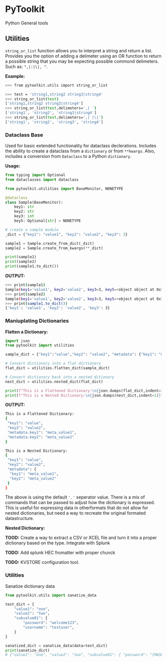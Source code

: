 # PyToolkit

Python General tools

## Utilities

`string_or_list` function allows you to interpret a string and return a list. Provides you the option of adding a delimeter using an OR function to return a possible string that you may be expecting possible commond delimeters. Such as: `",|:|\|, "`.

__Example:__

```bash
>>> from pytoolkit.utils import string_or_list

>>> test = 'string1,string2 string3|string4'
>>> string_or_list(test)
['string1,string2 string3|string4']
>>> string_or_list(test,delimeters=',| ')
['string1', 'string2', 'string3|string4']
>>> string_or_list(test,delimeters=',| |\|')
['string1', 'string2', 'string3', 'string4']
```

### Dataclass Base

Used for basic extended functionality for dataclass declerations. Includes the ability to create a dataclass from a ``dictionary`` or from ``**kwargs``. Also, includes a conversion from ``Dataclass`` to a Python ``dictionary``.

__Usage:__

```python
from typing import Optional
from dataclasses import dataclass

from pytoolkit.utilities import BaseMonitor, NONETYPE

@dataclass
class Sample(BaseMonitor):
    key1: str
    key2: str
    key3: int
    key5: Optional[str] = NONETYPE

# create a sample module
_dict = {"key1": "value1", "key2": "value2", "key3": 3}

sample1 = Sample.create_from_dict(_dict)
sample2 = Sample.create_from_kwargs(**_dict)

print(sample1)
print(sample2)
print(sample1.to_dict())
```

__OUTPUT:__

```bash
>>> print(sample1)
Sample(key1='value1', key2='value2', key3=3, key5=<object object at 0x10c8e8b70>)
>>> print(sample2)
Sample(key1='value1', key2='value2', key3=3, key5=<object object at 0x10c8e8b70>)
>>> print(sample1.to_dict())
{'key1': 'value1', 'key2': 'value2', 'key3': 3}
```

### Maniuplating Dictionaries

__Flatten a Dictionary:__

```python
import json
from pytoolkit import utilities

sample_dict = {"key1":"value","key2": "value2", "metadata": {"key1": "meta_value1","key2":"meta_value2"}}

# Convert dictionary into a flat dictionary
flat_dict = utilities.flatten_dict(sample_dict)

# Convert dictionary back into a nested ditionary
nest_dict = utilities.nested_dict(flat_dict)

print(f"This is a Flattened Dictionary:\n{json.dumps(flat_dict,indent=1)}")
print(f"This is a Nested Dictionary:\n{json.dumps(nest_dict,indent=1)}")
```

__OUTPUT:__

```bash
This is a Flattened Dictionary:
{
 "key1": "value",
 "key2": "value2",
 "metadata.key1": "meta_value1",
 "metadata.key2": "meta_value2"
}

This is a Nested Dictionary:
{
 "key1": "value",
 "key2": "value2",
 "metadata": {
  "key1": "meta_value1",
  "key2": "meta_value2"
 }
}
```

The above is using the default `'.'` seperator value. There is a mix of commands that can be passed to adjust how the dictionary is expressed. This is useful for expressing data in otherformats that do not allow for nested dictionaries, but need a way to recreate the original formated datastructure.

__Nested Dictionary:__

__TOOD:__ Create a way to extract a CSV or XCEL file and turn it into a proper dictionary based on the type. Integrate with Splunk

__TODO:__ Add splunk HEC fromatter with proper chunck

__TODO:__ KVSTORE configuration tool.

### Utilities

Sanatize dictionary data

```python
from pytoolkit.utils import sanatize_data

test_dict = {
    "value1": "one",
    "value2": "two",
    "subvalue01": {
        "password": "welcome123",
        "username": "testuser",
    }
}

sanatized_dict = sanatize_data(data=test_dict)
print(sanatize_dict)
# {"value1": "one", "value2": "two", "subvalue01": { "password": "[MASKED]", "username": "testuser"}}
```
